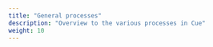 ```yaml
---
title: "General processes"
description: "Overview to the various processes in Cue"
weight: 10
---
```


